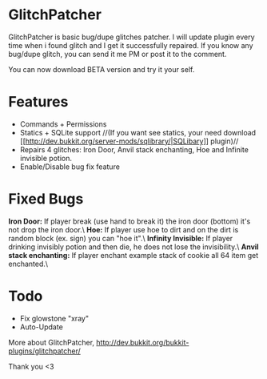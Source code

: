 GlitchPatcher
=======
GlitchPatcher is basic bug/dupe glitches patcher. I will update plugin every time when i found glitch and I get it successfully repaired.
If you know any bug/dupe glitch, you can send it me PM or post it to the comment.

You can now download BETA version and try it your self.

Features
=======
* Commands + Permissions
* Statics + SQLite support //(If you want see statics, your need download [[http://dev.bukkit.org/server-mods/sqlibrary/|SQLibary]] plugin)//
* Repairs 4 glitches: Iron Door, Anvil stack enchanting, Hoe and Infinite invisible potion.
* Enable/Disable bug fix feature

Fixed Bugs
=======
**Iron Door:** If player break (use hand to break it) the iron door (bottom) it's not drop the iron door.\\
**Hoe:** If player use hoe to dirt and on the dirt is random block (ex. sign) you can "hoe it".\\
**Infinity Invisible:** If player drinking invisibly potion and then die, he does not lose the invisibility.\\
**Anvil stack enchanting:** If player enchant example stack of cookie all 64 item get enchanted.\\

Todo
=======
* Fix glowstone "xray"
* Auto-Update

More about GlitchPatcher,
http://dev.bukkit.org/bukkit-plugins/glitchpatcher/

Thank you <3
